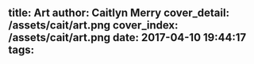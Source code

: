 title: Art
author: Caitlyn Merry
cover_detail: /assets/cait/art.png
cover_index: /assets/cait/art.png
date: 2017-04-10 19:44:17
tags:
---
